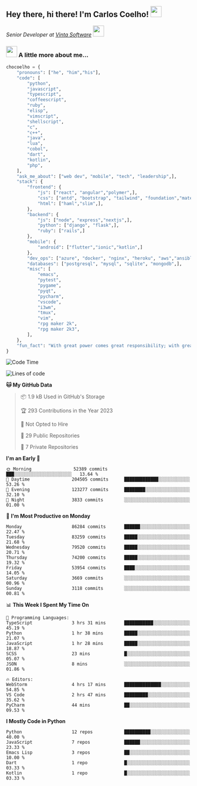 <h2>Hey there, hi there! I'm Carlos Coelho! <img src="https://emoji.gg/assets/emoji/6680_this_is_fine.png" width="30"></h2>
<p><em>Senior Developer at <a href="http://www.vintasoftware.com">Vinta Software</a> <img src="https://emojis.slackmojis.com/emojis/images/1613461409/13263/bongocat_code.gif?1613461409" width="30"> 
</em></p>

### <img src="https://emojis.slackmojis.com/emojis/images/1597320283/10003/catjam.gif?1597320283" width="30"> A little more about me...  

```python
chocoelho = {
    "pronouns": ["he", "him","his"],
    "code": [
        "python",
        "javascript",
        "typescript",
        "coffeescript",
        "ruby",
        "elisp",
        "vimscript",
        "shellscript",
        "c",
        "c++",
        "java",
        "lua",
        "cobol",
        "dart",
        "kotlin",
        "php",
    ],
    "ask_me_about": ["web dev", "mobile", "tech", "leadership",],
    "stack": {
        "frontend": {
            "js": ["react", "angular","polymer",],
            "css": ["antd", "bootstrap", "tailwind", "foundation","material","sass","less",],
            "html": ["haml","slim",],
        },
        "backend": {
            "js": ["node", "express","nextjs",],
            "python": ["django", "flask",],
            "ruby": ["rails",]
        },
        "mobile": {
            "android": ["flutter","ionic","kotlin",]
        },
        "dev_ops": ["azure", "docker", "nginx", "heroku", "aws","ansible",],
        "databases": ["postgresql", "mysql", "sqlite", "mongodb",],
        "misc": [
            "emacs",
            "pytest",
            "pygame",
            "pyqt",
            "pycharm",
            "vscode",
            "i3wm",
            "tmux",
            "vim",
            "rpg maker 2k",
            "rpg maker 2k3",
        ],
    },
    "fun_fact": "With great power comes great responsibility; with great responsibility can come extreme stress"
}
```

<!--START_SECTION:waka-->
![Code Time](http://img.shields.io/badge/Code%20Time-1%2C804%20hrs-blue)

![Lines of code](https://img.shields.io/badge/From%20Hello%20World%20I%27ve%20Written-990.7%20million%20lines%20of%20code-blue)

**🐱 My GitHub Data** 

> 📦 1.9 kB Used in GitHub's Storage 
 > 
> 🏆 293 Contributions in the Year 2023
 > 
> 🚫 Not Opted to Hire
 > 
> 📜 29 Public Repositories 
 > 
> 🔑 7 Private Repositories 
 > 
**I'm an Early 🐤** 

```text
🌞 Morning                52389 commits       ███░░░░░░░░░░░░░░░░░░░░░░   13.64 % 
🌆 Daytime                204505 commits      █████████████░░░░░░░░░░░░   53.26 % 
🌃 Evening                123277 commits      ████████░░░░░░░░░░░░░░░░░   32.10 % 
🌙 Night                  3833 commits        ░░░░░░░░░░░░░░░░░░░░░░░░░   01.00 % 
```
📅 **I'm Most Productive on Monday** 

```text
Monday                   86284 commits       ██████░░░░░░░░░░░░░░░░░░░   22.47 % 
Tuesday                  83259 commits       █████░░░░░░░░░░░░░░░░░░░░   21.68 % 
Wednesday                79520 commits       █████░░░░░░░░░░░░░░░░░░░░   20.71 % 
Thursday                 74200 commits       █████░░░░░░░░░░░░░░░░░░░░   19.32 % 
Friday                   53954 commits       ████░░░░░░░░░░░░░░░░░░░░░   14.05 % 
Saturday                 3669 commits        ░░░░░░░░░░░░░░░░░░░░░░░░░   00.96 % 
Sunday                   3118 commits        ░░░░░░░░░░░░░░░░░░░░░░░░░   00.81 % 
```


📊 **This Week I Spent My Time On** 

```text
💬 Programming Languages: 
TypeScript               3 hrs 31 mins       ███████████░░░░░░░░░░░░░░   45.19 % 
Python                   1 hr 38 mins        █████░░░░░░░░░░░░░░░░░░░░   21.07 % 
JavaScript               1 hr 28 mins        █████░░░░░░░░░░░░░░░░░░░░   18.87 % 
SCSS                     23 mins             █░░░░░░░░░░░░░░░░░░░░░░░░   05.07 % 
JSON                     8 mins              ░░░░░░░░░░░░░░░░░░░░░░░░░   01.86 % 

🔥 Editors: 
WebStorm                 4 hrs 17 mins       ██████████████░░░░░░░░░░░   54.85 % 
VS Code                  2 hrs 47 mins       █████████░░░░░░░░░░░░░░░░   35.62 % 
PyCharm                  44 mins             ██░░░░░░░░░░░░░░░░░░░░░░░   09.53 % 
```

**I Mostly Code in Python** 

```text
Python                   12 repos            ██████████░░░░░░░░░░░░░░░   40.00 % 
JavaScript               7 repos             ██████░░░░░░░░░░░░░░░░░░░   23.33 % 
Emacs Lisp               3 repos             ██░░░░░░░░░░░░░░░░░░░░░░░   10.00 % 
Dart                     1 repo              █░░░░░░░░░░░░░░░░░░░░░░░░   03.33 % 
Kotlin                   1 repo              █░░░░░░░░░░░░░░░░░░░░░░░░   03.33 % 
```




<!--END_SECTION:waka-->

